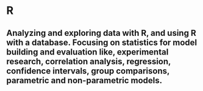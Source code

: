# R
## Analyzing and exploring data with R, and using R with a database. Focusing on statistics for model building and evaluation like, experimental research, correlation analysis, regression, confidence intervals, group comparisons, parametric and non-parametric models.
